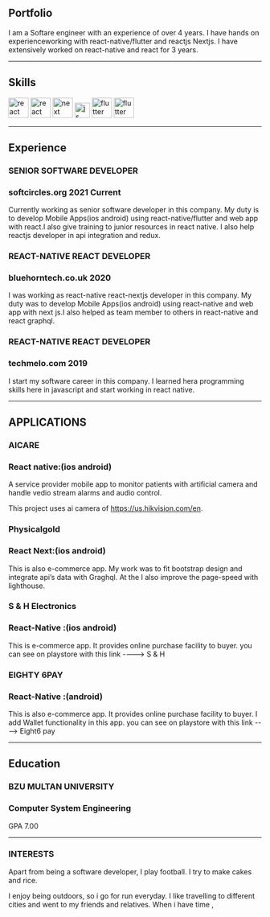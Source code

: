## Portfolio

I am a Softare engineer with an experience of over 4 years. I have hands on experienceworking with react-native/flutter and reactjs Nextjs. I have extensively worked on react-native and react for 3 years.

---

## Skills

<p align='left'>
  <img src="https://www.cardinalpath.com/wp-content/uploads/react-native-thumb-1024x640.png" alt="react native" width="auto" height="40" />
  <img src="https://upload.wikimedia.org/wikipedia/commons/thumb/a/a7/React-icon.svg/1280px-React-icon.svg.png" alt="react" width="auto" height="40"/>
  <img src="https://www.hostnextra.com/kb/wp-content/uploads/2020/12/easy-to-install-next-js-on-ubuntu-20-04.jpg" alt="next" width="40" height="auto"/>
  <img src='https://upload.wikimedia.org/wikipedia/commons/6/6a/JavaScript-logo.png' height='30' width='auto' alt="js"/>
  <img src='https://logowik.com/content/uploads/images/flutter5786.jpg' alt="flutter" width="auto" height="40"/>
  <img src='https://nodejs.org/static/images/logo-hexagon-card.png' alt="flutter" width="auto" height="40"/>
 

 
</p>

---

## Experience

### **SENIOR SOFTWARE DEVELOPER**
### softcircles.org 2021 Current

Currently working as senior software developer  in this company.
My duty is to develop Mobile Apps(ios android) using react-native/flutter and web app 
with react.I also give training to junior resources in react native.
I also help reactjs developer in api integration and redux. 

### **REACT-NATIVE REACT DEVELOPER**
### bluehorntech.co.uk 2020

I was working as react-native react-nextjs developer  in this company.
My duty was to develop Mobile Apps(ios android) using react-native and web app 
with next js.I also helped as team member to others in react-native and react graphql.

### **REACT-NATIVE REACT DEVELOPER**
### techmelo.com 2019

I start my software career in this company. I learned hera programming skills here
in javascript and start working in react native.

---

## APPLICATIONS

### **AICARE**
### React native:(ios android)

 A service provider mobile app to monitor patients with artificial camera and handle vedio stream alarms and audio control. 

 This project uses ai camera of https://us.hikvision.com/en. 
 ### **Physicalgold**
### React Next:(ios android)

This is also e-commerce app. My work was to fit bootstrap design and  integrate api’s data  with Graghql.
At the I also improve the page-speed with lighthouse.


### **S & H Electronics**
###  React-Native :(ios android)

This is e-commerce app. It provides online purchase facility to buyer.
you can see on playstore with this link ----> <a herf="https://play.google.com/store/apps/details?id=com.sandhelectrical">S & H</a>

### **EIGHTY 6PAY**
### React-Native :(android)

This is also e-commerce app. It provides online purchase facility to buyer.
I add Wallet functionality in this app.
you can see on playstore with this link ----> <a herf="https://play.google.com/store/apps/details?id=com.eightysix">Eight6 pay</a>


---

## Education

### **BZU MULTAN UNIVERSITY**
### Computer System Engineering 
GPA 7.00

---

### INTERESTS
Apart from being a software developer, I play football. I try to make cakes and rice.

I enjoy being outdoors, so i go for run everyday. 
I like travelling to different cities and went to my friends and relatives. When i have time , 

